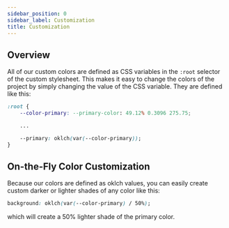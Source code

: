 ```yaml
---
sidebar_position: 0
sidebar_label: Customization
title: Customization
---
```


## Overview

All of our custom colors are defined as CSS variables in the `:root` selector of the custom stylesheet. This makes it easy to change the colors of the project by simply changing the value of the CSS variable. They are defined like this:

```css
:root {
	--color-primary: --primary-color: 49.12% 0.3096 275.75;

	...

	--primary: oklch(var(--color-primary));
}
```

## On-the-Fly Color Customization

Because our colors are defined as oklch values, you can easily create custom darker or lighter shades of any color like this:

```css
background: oklch(var(--color-primary) / 50%);
```

which will create a 50% lighter shade of the primary color.
